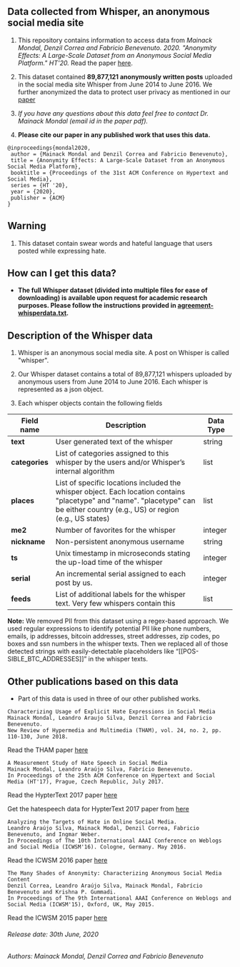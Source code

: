 ## Data collected from Whisper, an anonymous social media site

1. This repository contains information to access data from *Mainack Mondal, Denzil Correa and Fabricio Benevenuto. 2020. "Anonymity Effects: A Large-Scale Dataset from an Anonymous Social Media Platform." HT'20.* Read the paper [here](http://cse.iitkgp.ac.in/~mainack/publications/whisper-data-ht-2020.pdf).

1. This dataset contained **89,877,121 anonymously written posts** uploaded in the social media site Whisper from June 2014 to June 2016. We further anonymized the data to protect user privacy as mentioned in our [paper](http://cse.iitkgp.ac.in/~mainack/publications/whisper-data-ht-2020.pdf)

1. *If you have any questions about this data feel free to contact Dr. Mainack Mondal (email id in the paper pdf).*

1. **Please cite our paper in any published work that uses this data.**

~~~
@inproceedings{mondal2020,
 author = {Mainack Mondal and Denzil Correa and Fabricio Benevenuto},
 title = {Anonymity Effects: A Large-Scale Dataset from an Anonymous Social Media Platform},
 booktitle = {Proceedings of the 31st ACM Conference on Hypertext and Social Media},
 series = {HT '20},
 year = {2020},
 publisher = {ACM}
}
~~~

## Warning

1. This dataset contain swear words and hateful language that users posted while expressing hate.


## How can I get this data? 

* **The full Whisper dataset (divided into multiple files for ease of downloading) is available upon request for academic research purposes. Please follow the instructions provided in [agreement-whisperdata.txt](https://raw.githubusercontent.com/Mainack/whisper-2014-2016-data-HT-2020/master/agreement-whisperdata.txt).**


## Description of the Whisper data 

1. Whisper is an anonymous social media site. A post on Whisper is called "whisper". 

1. Our Whisper dataset contains a total of 89,877,121 whispers uploaded by anonymous users from June 2014 to June 2016. Each whisper is represented as a json object.

1. Each whisper objects contain the following fields

| Field name | Description | Data Type |
| ---- | ----- | ---|
| **text** | User generated text of the whisper | string|
| **categories** | List of categories assigned to this whisper by the users and/or Whisper’s internal algorithm | list|
| **places** | List of specific locations included the whisper object. Each location contains "placetype" and "name". "placetype" can be either country (e.g., US) or region (e.g., US states) | list |
| **me2** | Number of favorites for the whisper | integer |
| **nickname** | Non-persistent anonymous username | string | 
| **ts** | Unix timestamp in microseconds stating the up-load time of the whisper | integer |
| **serial** | An incremental serial assigned to each post by us.  | integer | 
| **feeds** | List of additional labels for the whisper text. Very few whispers contain this | list |

**Note:** We removed PII from this dataset using a regex-based approach. We used regular expressions to identify potential PII like phone numbers, emails, ip addresses, bitcoin addresses, street addresses, zip codes, po boxes and ssn numbers in the whisper texts. Then we replaced all of those detected strings with easily-detectable placeholders like “[[POS- SIBLE_BTC_ADDRESSES]]” in the whisper texts. 

## Other publications based on this data 

* Part of this data is used in three of our other published works.
~~~
Characterizing Usage of Explicit Hate Expressions in Social Media 
Mainack Mondal, Leandro Araujo Silva, Denzil Correa and Fabricio Benevenuto.
New Review of Hypermedia and Multimedia (THAM), vol. 24, no. 2, pp. 110-130, June 2018.
~~~
Read the THAM paper [here](https://homepages.dcc.ufmg.br/~fabricio/download/tham_mondal2018.pdf)

~~~
A Measurement Study of Hate Speech in Social Media
Mainack Mondal, Leandro Araújo Silva, Fabrício Benevenuto.
In Proceedings of the 25th ACM Conference on Hypertext and Social Media (HT'17), Prague, Czech Republic, July 2017.
~~~
Read the HypterText 2017 paper [here](https://homepages.dcc.ufmg.br/~fabricio/download/HT2017-hatespeech.pdf)

Get the hatespeech data for HypterText 2017 paper from [here](https://github.com/Mainack/hatespeech-data-HT-2017)

~~~
Analyzing the Targets of Hate in Online Social Media.
Leandro Araújo Silva, Mainack Modal, Denzil Correa, Fabricio Benevenuto, and Ingmar Weber.
In Proceedings of The 10th International AAAI Conference on Weblogs and Social Media (ICWSM'16). Cologne, Germany. May 2016. 
~~~
Read the ICWSM 2016 paper [here](https://homepages.dcc.ufmg.br/~fabricio/download/icwsm2016-hate.pdf)

~~~
The Many Shades of Anonymity: Characterizing Anonymous Social Media Content
Denzil Correa, Leandro Araújo Silva, Mainack Mondal, Fabrício Benevenuto and Krishna P. Gummadi.
In Proceedings of The 9th International AAAI Conference on Weblogs and Social Media (ICWSM'15), Oxford, UK, May 2015.
~~~
Read the ICWSM 2015 paper [here](https://homepages.dcc.ufmg.br/~fabricio/download/anonymity_shades.pdf)



###### Release date: 30th June, 2020
###### Authors: Mainack Mondal, Denzil Correa and Fabricio Benevenuto
